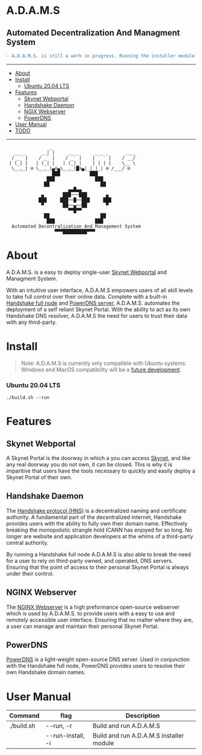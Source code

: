 # **A.D.A.M.S**
## **Automated Decentralization And Managment System**
```diff
- A.D.A.M.S. is still a work in progress. Running the installer module is not yet recommended.
```

***

- [About](#about)
- [Install](#how-to-run)
  - [Ubuntu 20.04 LTS](#ubuntu-2004-lts)
- [Features](#features)
  - [Skynet Webportal](#skynet-webportal)
  - [Handshake Daemon](#handshake-daemon)
  - [NGIX Webserver](#nginx-webserver)
  - [PowerDNS](#powerdns)
- [User Manual](#user-manual)
- [TODO](./TODO.md)

***

```
                _                                    
   __ _      __| |     __ _      _ _ _      ____     
  / _` |    / _` |    / _` |    | ` ` |    / __/     
 | (_| |   | (_| |   | (_| |    | | | |    \__ \     
  \__,_| ⍟ \__,_|▄⍟▄\__,_|█⍟▄|_|_|_| ⍟ /___/ ⍟  
                 ███           ███                   
               ███               ███                 
              ██                   ██                
                       ▄▄█▄▄                         
             ▄       ███───███       ▄               
            ███     ███──█──███     ███              
             ▀       ██──▄──██       ▀               
                       ▀▀█▀▀                         
              ██                   ██                
               ███               ███                 
  Automated Decentralization And Management System   
                  ▀▀▀█████████▀▀▀                   
```

# **About**
A.D.A.M.S. is a easy to deploy single-user [Skynet Webportal](https://portal-docs.skynetlabs.com) and Managment System.

With an intuitive user interface, A.D.A.M.S empowers users of all skill levels to take full control over their online data. Complete with a built-in [Handshake full node](https://github.com/handshake-org/hsd) and [PowerDNS server](https://github.com/PowerDNS/pdns), A.D.A.M.S. automates the deployment of a self reliant Skynet Portal. With the ability to act as its own Handshake DNS resolver, A.D.A.M.S the need for users to trust their data with any third-party.

# **Install**

> Note: A.D.A.M.S is currently only compatible with Ubuntu systems. Windows and MacOS compatibility will be a [future development](./TODO.md).

### Ubuntu 20.04 LTS

```
./build.sh --run
```

# **Features**

## Skynet Webportal
A Skynet Portal is the doorway in which a you can access [Skynet](https://skynetlabs.com/about), and like any real doorway you do not own, it can be closed. This is why it is imparitive that users have the tools necessary to quickly and easily deploy a Skynet Portal of their own.

## Handshake Daemon

The [Handshake protocol (HNS)](https://handshake.org/) is a decentralized naming and certificate authority. A fundamental part of the decentralized internet, Handshake provides users with the ability to fully own their domain name. Effectively breaking the monopolistic strangle hold ICANN has enjoyed for so long. No longer are website and application developers at the whims of a third-party central authority.

By running a Handshake full node A.D.A.M.S is also able to break the need for a user to rely on third-party owned, and operated, DNS servers. Ensuring that the point of access to their personal Skynet Portal is always under their control.

## NGINX Webserver
The [NGINX Webserver](https://www.nginx.com/resources/wiki/) is a high preformance open-source webserver which is used by A.D.A.M.S. to provide users with a easy to use and remotely accessible user interface. Ensuring that no matter where they are, a user can manage and maintain their personal Skynet Portal.

## PowerDNS
[PowerDNS](https://www.powerdns.com/) is a light-weight open-source DNS server. Used in conjunction with the Handshake full node, PowerDNS provides users to resolve their own Handshake domain names.

# **User Manual**
| Command |flag|Description|
|--|--|--|
|./build.sh|--run, -r|Build and run A.D.A.M.S
||--run-install, -i|Build and run A.D.A.M.S installer module